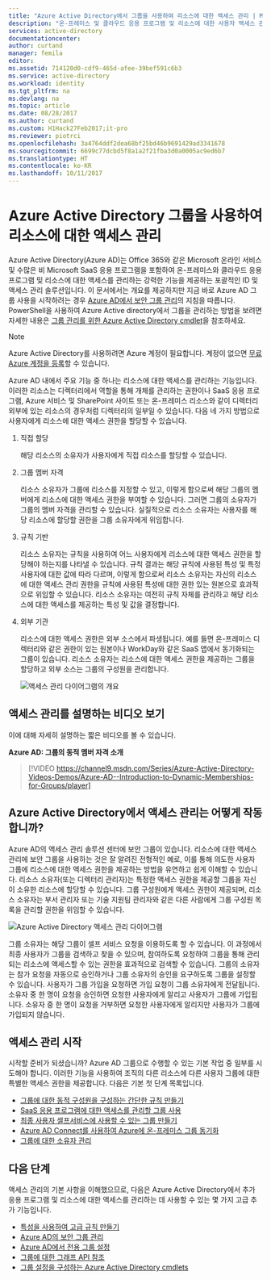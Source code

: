 ```yaml
---
title: "Azure Active Directory에서 그룹을 사용하여 리소스에 대한 액세스 관리 | Microsoft Docs"
description: "온-프레미스 및 클라우드 응용 프로그램 및 리소스에 대한 사용자 액세스 관리를 위해 Azure Active Directory의 그룹을 사용하는 방법입니다."
services: active-directory
documentationcenter: 
author: curtand
manager: femila
editor: 
ms.assetid: 714120d0-cdf9-465d-afee-39bef591c6b3
ms.service: active-directory
ms.workload: identity
ms.tgt_pltfrm: na
ms.devlang: na
ms.topic: article
ms.date: 08/28/2017
ms.author: curtand
ms.custom: H1Hack27Feb2017;it-pro
ms.reviewer: piotrci
ms.openlocfilehash: 3a4764ddf2dea68bf25bd46b9691429ad3341678
ms.sourcegitcommit: 6699c77dcbd5f8a1a2f21fba3d0a0005ac9ed6b7
ms.translationtype: HT
ms.contentlocale: ko-KR
ms.lasthandoff: 10/11/2017
---
```

# <a name="manage-access-to-resources-with-azure-active-directory-groups"></a>Azure Active Directory 그룹을 사용하여 리소스에 대한 액세스 관리
Azure Active Directory(Azure AD)는 Office 365와 같은 Microsoft 온라인 서비스 및 수많은 비 Microsoft SaaS 응용 프로그램을 포함하여 온-프레미스와 클라우드 응용 프로그램 및 리소스에 대한 액세스를 관리하는 강력한 기능을 제공하는 포괄적인 ID 및 액세스 관리 솔루션입니다. 이 문서에서는 개요를 제공하지만 지금 바로 Azure AD 그룹 사용을 시작하려는 경우 [Azure AD에서 보안 그룹 관리](active-directory-accessmanagement-manage-groups.md)의 지침을 따릅니다. PowerShell을 사용하여 Azure Active directory에서 그룹을 관리하는 방법을 보려면 자세한 내용은 [그룹 관리를 위한 Azure Active Directory cmdlet](active-directory-accessmanagement-groups-settings-v2-cmdlets.md)을 참조하세요.

> [!NOTE]
> Azure Active Directory를 사용하려면 Azure 계정이 필요합니다. 계정이 없으면 [무료 Azure 계정을 등록](https://azure.microsoft.com/pricing/free-trial/)할 수 있습니다.
>
>

Azure AD 내에서 주요 기능 중 하나는 리소스에 대한 액세스를 관리하는 기능입니다. 이러한 리소스는 디렉터리에서 역할을 통해 개체를 관리하는 권한이나 SaaS 응용 프로그램, Azure 서비스 및 SharePoint 사이트 또는 온-프레미스 리소스와 같이 디렉터리 외부에 있는 리소스의 경우처럼 디렉터리의 일부일 수 있습니다. 다음 네 가지 방법으로 사용자에게 리소스에 대한 액세스 권한을 할당할 수 있습니다.

1. 직접 할당

    해당 리소스의 소유자가 사용자에게 직접 리소스를 할당할 수 있습니다.
2. 그룹 멤버 자격

    리소스 소유자가 그룹에 리소스를 지정할 수 있고, 이렇게 함으로써 해당 그룹의 멤버에게 리소스에 대한 액세스 권한을 부여할 수 있습니다. 그러면 그룹의 소유자가 그룹의 멤버 자격을 관리할 수 있습니다. 실질적으로 리소스 소유자는 사용자를 해당 리소스에 할당할 권한을 그룹 소유자에게 위임합니다.
3. 규칙 기반

    리소스 소유자는 규칙을 사용하여 어느 사용자에게 리소스에 대한 액세스 권한을 할당해야 하는지를 나타낼 수 있습니다. 규칙 결과는 해당 규칙에 사용된 특성 및 특정 사용자에 대한 값에 따라 다르며, 이렇게 함으로써 리소스 소유자는 자신의 리소스에 대한 액세스 관리 권한을 규칙에 사용된 특성에 대한 권한 있는 원본으로 효과적으로 위임할 수 있습니다. 리소스 소유자는 여전히 규칙 자체를 관리하고 해당 리소스에 대한 액세스를 제공하는 특성 및 값을 결정합니다.
4. 외부 기관

    리소스에 대한 액세스 권한은 외부 소스에서 파생됩니다. 예를 들면 온-프레미스 디렉터리와 같은 권한이 있는 원본이나 WorkDay와 같은 SaaS 앱에서 동기화되는 그룹이 있습니다. 리소스 소유자는 리소스에 대한 액세스 권한을 제공하는 그룹을 할당하고 외부 소스는 그룹의 구성원을 관리합니다.

   ![액세스 관리 다이어그램의 개요](./media/active-directory-access-management-groups/access-management-overview.png)

## <a name="watch-a-video-that-explains-access-management"></a>액세스 관리를 설명하는 비디오 보기
이에 대해 자세히 설명하는 짧은 비디오를 볼 수 있습니다.

**Azure AD: 그룹의 동적 멤버 자격 소개**

> [!VIDEO https://channel9.msdn.com/Series/Azure-Active-Directory-Videos-Demos/Azure-AD--Introduction-to-Dynamic-Memberships-for-Groups/player]
>
>

## <a name="how-does-access-management-in-azure-active-directory-work"></a>Azure Active Directory에서 액세스 관리는 어떻게 작동합니까?
Azure AD의 액세스 관리 솔루션 센터에 보안 그룹이 있습니다. 리소스에 대한 액세스 관리에 보안 그룹을 사용하는 것은 잘 알려진 전형적인 예로, 이를 통해 의도한 사용자 그룹에 리소스에 대한 액세스 권한을 제공하는 방법을 유연하고 쉽게 이해할 수 있습니다. 리소스 소유자(또는 디렉터리 관리자)는 특정한 액세스 권한을 제공할 그룹을 자신이 소유한 리소스에 할당할 수 있습니다. 그룹 구성원에게 액세스 권한이 제공되며, 리소스 소유자는 부서 관리자 또는 기술 지원팀 관리자와 같은 다른 사람에게 그룹 구성원 목록을 관리할 권한을 위임할 수 있습니다.

![Azure Active Directory 액세스 관리 다이어그램](./media/active-directory-access-management-groups/active-directory-access-management-works.png)

그룹 소유자는 해당 그룹이 셀프 서비스 요청을 이용하도록 할 수 있습니다. 이 과정에서 최종 사용자가 그룹을 검색하고 찾을 수 있으며, 참여하도록 요청하여 그룹을 통해 관리되는 리소스에 액세스할 수 있는 권한을 효과적으로 검색할 수 있습니다. 그룹의 소유자는 참가 요청을 자동으로 승인하거나 그룹 소유자의 승인을 요구하도록 그룹을 설정할 수 있습니다. 사용자가 그룹 가입을 요청하면 가입 요청이 그룹 소유자에게 전달됩니다. 소유자 중 한 명이 요청을 승인하면 요청한 사용자에게 알리고 사용자가 그룹에 가입됩니다. 소유자 중 한 명이 요청을 거부하면 요청한 사용자에게 알리지만 사용자가 그룹에 가입되지 않습니다.

## <a name="getting-started-with-access-management"></a>액세스 관리 시작
시작할 준비가 되셨습니까? Azure AD 그룹으로 수행할 수 있는 기본 작업 중 일부를 시도해야 합니다. 이러한 기능을 사용하여 조직의 다른 리소스에 다른 사용자 그룹에 대한 특별한 액세스 권한을 제공합니다. 다음은 기본 첫 단계 목록입니다.

* [그룹에 대한 동적 구성원을 구성하는 간단한 규칙 만들기](active-directory-accessmanagement-manage-groups.md#how-can-i-manage-the-membership-of-a-group-dynamically)
* [SaaS 응용 프로그램에 대한 액세스를 관리할 그룹 사용](active-directory-accessmanagement-group-saasapps.md)
* [최종 사용자 셀프서비스에 사용할 수 있는 그룹 만들기](active-directory-accessmanagement-self-service-group-management.md)
* [Azure AD Connect를 사용하여 Azure에 온-프레미스 그룹 동기화](active-directory-aadconnect.md)
* [그룹에 대한 소유자 관리](active-directory-accessmanagement-managing-group-owners.md)

## <a name="next-steps"></a>다음 단계
액세스 관리의 기본 사항을 이해했으므로, 다음은 Azure Active Directory에서 추가 응용 프로그램 및 리소스에 대한 액세스를 관리하는 데 사용할 수 있는 몇 가지 고급 추가 기능입니다.

* [특성을 사용하여 고급 규칙 만들기](active-directory-accessmanagement-groups-with-advanced-rules.md)
* [Azure AD의 보안 그룹 관리](active-directory-accessmanagement-manage-groups.md)
* [Azure AD에서 전용 그룹 설정](active-directory-accessmanagement-dedicated-groups.md)
* [그룹에 대한 그래프 API 참조](https://msdn.microsoft.com/Library/Azure/Ad/Graph/api/groups-operations#GroupFunctions)
* [그룹 설정을 구성하는 Azure Active Directory cmdlets](active-directory-accessmanagement-groups-settings-cmdlets.md)
